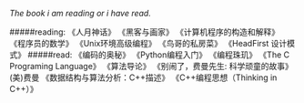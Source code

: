 _The book i am reading or i have read._

#####reading:
    《人月神话》
    《黑客与画家》
    《计算机程序的构造和解释》
    《程序员的数学》
    《Unix环境高级编程》
    《鸟哥的私房菜》
    《HeadFirst 设计模式》
#####read:
    《编码的奥秘》
    《Python编程入门》
    《编程珠玑》
    《The C Programing Language》
    《算法导论》
    《别闹了，费曼先生: 科学顽童的故事》(美)费曼
    《数据结构与算法分析：C++描述》
    《C++编程思想（Thinking in C++）》

